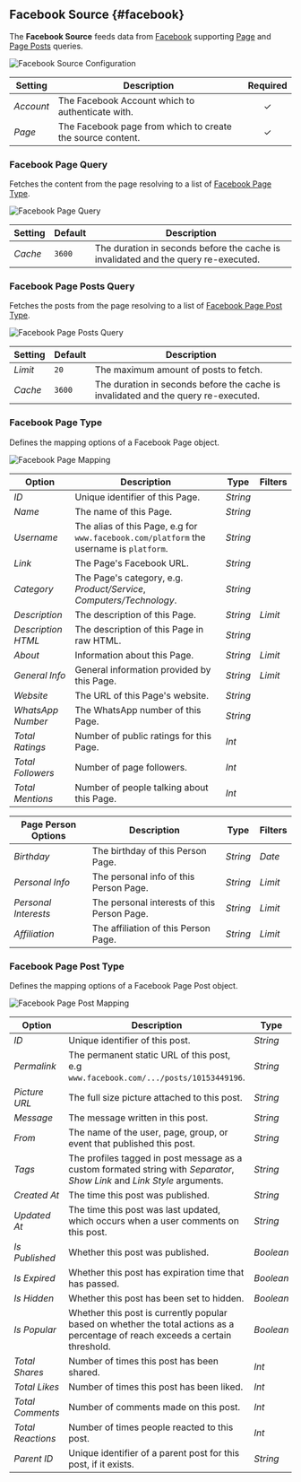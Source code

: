 ## Facebook Source {#facebook}

<div class="tm-resource-icon">
    <!--@include: @essentials-for-yootheme-pro/assets/brands/facebook.svg-->
</div>

The **Facebook Source** feeds data from [Facebook](https://www.facebook.com/) supporting [Page](#facebook-page-query) and [Page Posts](#facebook-page-posts-query) queries.

<!--@include: ./common-provider-settings.md-->

![Facebook Source Configuration](./assets/providers/fb-config.webp)

| Setting | Description | Required |
| --- | --- | :---: |
| *Account* | The Facebook Account which to authenticate with. | &#x2713; |
| *Page* | The Facebook page from which to create the source content. | &#x2713; |

### Facebook Page Query

Fetches the content from the page resolving to a list of [Facebook Page Type](#facebook-page-type).

![Facebook Page Query](./assets/providers/fb-query-page.webp)

| Setting | Default | Description |
| --- | --- | --- |
| *Cache* | `3600` | The duration in seconds before the cache is invalidated and the query re-executed. |

### Facebook Page Posts Query

Fetches the posts from the page resolving to a list of [Facebook Page Post Type](#facebook-page-post-type).

![Facebook Page Posts Query](./assets/providers/fb-query-page-posts.webp)

| Setting | Default | Description |
| --- | --- | --- |
| *Limit* | `20` | The maximum amount of posts to fetch. |
| *Cache* | `3600` | The duration in seconds before the cache is invalidated and the query re-executed. |

### Facebook Page Type

Defines the mapping options of a Facebook Page object.

![Facebook Page Mapping](./assets/providers/fb-type-page.webp)

| Option | Description | Type | Filters |
| --- | --- | --- | --- |
| *ID* | Unique identifier of this Page. | *String* |
| *Name* | The name of this Page. | *String* |
| *Username* | The alias of this Page, e.g for `www.facebook.com/platform` the username is `platform`. | *String* |
| *Link* | The Page's Facebook URL. | *String* |
| *Category* | The Page's category, e.g. _Product/Service_, _Computers/Technology_. | *String* |
| *Description* | The description of this Page. | *String* | *Limit* |
| *Description HTML* | The description of this Page in raw HTML. | *String* |
| *About* | Information about this Page. | *String* | *Limit* |
| *General Info* | General information provided by this Page. | *String* | *Limit* |
| *Website* | The URL of this Page's website. | *String* |
| *WhatsApp Number* | The WhatsApp number of this Page. | *String* |
| *Total Ratings* | Number of public ratings for this Page. | *Int* |
| *Total Followers* | Number of page followers. | *Int* |
| *Total Mentions* | Number of people talking about this Page. | *Int* |

| Page Person Options | Description | Type | Filters |
| --- | --- | --- | --- |
| *Birthday* | The birthday of this Person Page. | *String* | *Date* |
| *Personal Info* | The personal info of this Person Page. | *String* | *Limit* |
| *Personal Interests* | The personal interests of this Person Page. | *String* | *Limit* |
| *Affiliation* | The affiliation of this Person Page. | *String* | *Limit* |

### Facebook Page Post Type

Defines the mapping options of a Facebook Page Post object.

![Facebook Page Post Mapping](./assets/providers/fb-type-post.webp)

| Option | Description | Type | Filters |
| --- | --- | --- | --- |
| *ID* | Unique identifier of this post. | *String* |
| *Permalink* | The permanent static URL of this post, e.g `www.facebook.com/.../posts/10153449196`. | *String* |
| *Picture URL* | The full size picture attached to this post. | *String* |
| *Message* | The message written in this post. | *String* | *Limit* |
| *From* | The name of the user, page, group, or event that published this post. | *String* |
| *Tags* | The profiles tagged in post message as a custom formated string with _Separator_, _Show Link_ and _Link Style_ arguments. | *String* |
| *Created At* | The time this post was published. | *String* | *Date* |
| *Updated At* | The time this post was last updated, which occurs when a user comments on this post. | *String* | *Date* |
| *Is Published* | Whether this post was published. | *Boolean* |
| *Is Expired* | Whether this post has expiration time that has passed. | *Boolean* |
| *Is Hidden* | Whether this post has been set to hidden. | *Boolean* |
| *Is Popular* | Whether this post is currently popular based on whether the total actions as a percentage of reach exceeds a certain threshold. | *Boolean* |
| *Total Shares* | Number of times this post has been shared. | *Int* |
| *Total Likes* | Number of times this post has been liked. | *Int* |
| *Total Comments* | Number of comments made on this post. | *Int* |
| *Total Reactions* | Number of times people reacted to this post. | *Int* |
| *Parent ID* | Unique identifier of a parent post for this post, if it exists. | *String* |
